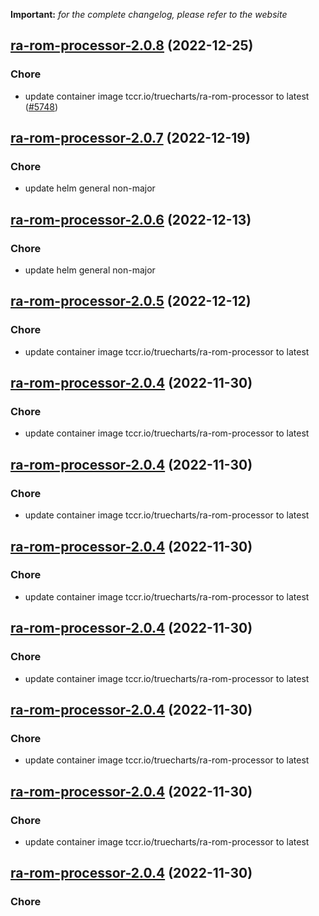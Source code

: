 **Important:**
*for the complete changelog, please refer to the website*




## [ra-rom-processor-2.0.8](https://github.com/truecharts/charts/compare/ra-rom-processor-2.0.7...ra-rom-processor-2.0.8) (2022-12-25)

### Chore

- update container image tccr.io/truecharts/ra-rom-processor to latest ([#5748](https://github.com/truecharts/charts/issues/5748))
  
  


## [ra-rom-processor-2.0.7](https://github.com/truecharts/charts/compare/ra-rom-processor-2.0.6...ra-rom-processor-2.0.7) (2022-12-19)

### Chore

- update helm general non-major
  
  


## [ra-rom-processor-2.0.6](https://github.com/truecharts/charts/compare/ra-rom-processor-2.0.5...ra-rom-processor-2.0.6) (2022-12-13)

### Chore

- update helm general non-major
  
  


## [ra-rom-processor-2.0.5](https://github.com/truecharts/charts/compare/ra-rom-processor-2.0.4...ra-rom-processor-2.0.5) (2022-12-12)

### Chore

- update container image tccr.io/truecharts/ra-rom-processor to latest
  
  


## [ra-rom-processor-2.0.4](https://github.com/truecharts/charts/compare/ra-rom-processor-2.0.2...ra-rom-processor-2.0.4) (2022-11-30)

### Chore

- update container image tccr.io/truecharts/ra-rom-processor to latest
  
  


## [ra-rom-processor-2.0.4](https://github.com/truecharts/charts/compare/ra-rom-processor-2.0.2...ra-rom-processor-2.0.4) (2022-11-30)

### Chore

- update container image tccr.io/truecharts/ra-rom-processor to latest
  
  


## [ra-rom-processor-2.0.4](https://github.com/truecharts/charts/compare/ra-rom-processor-2.0.2...ra-rom-processor-2.0.4) (2022-11-30)

### Chore

- update container image tccr.io/truecharts/ra-rom-processor to latest
  
  


## [ra-rom-processor-2.0.4](https://github.com/truecharts/charts/compare/ra-rom-processor-2.0.2...ra-rom-processor-2.0.4) (2022-11-30)

### Chore

- update container image tccr.io/truecharts/ra-rom-processor to latest
  
  


## [ra-rom-processor-2.0.4](https://github.com/truecharts/charts/compare/ra-rom-processor-2.0.2...ra-rom-processor-2.0.4) (2022-11-30)

### Chore

- update container image tccr.io/truecharts/ra-rom-processor to latest
  
  


## [ra-rom-processor-2.0.4](https://github.com/truecharts/charts/compare/ra-rom-processor-2.0.2...ra-rom-processor-2.0.4) (2022-11-30)

### Chore

- update container image tccr.io/truecharts/ra-rom-processor to latest
  
  


## [ra-rom-processor-2.0.4](https://github.com/truecharts/charts/compare/ra-rom-processor-2.0.2...ra-rom-processor-2.0.4) (2022-11-30)

### Chore
